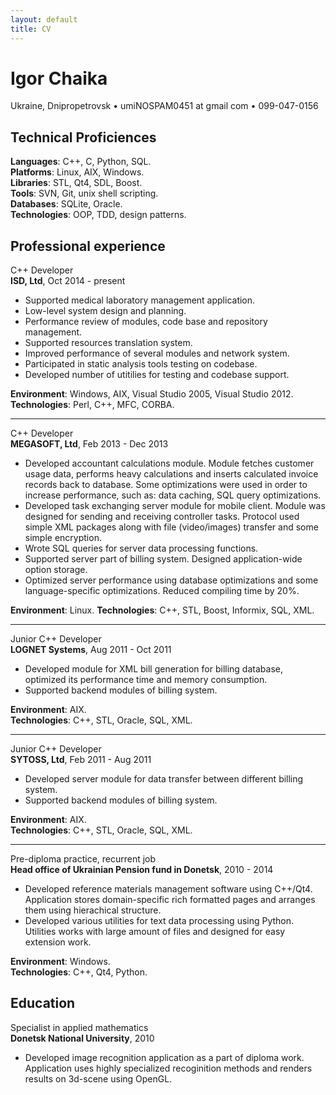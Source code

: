 ```yaml
---
layout: default
title: CV
---
```


# Igor Chaika

Ukraine, Dnipropetrovsk • umi<span class="NOSPAM">NOSPAM</span>0451 at gmail com • 099-047-0156

## Technical Proficiences

**Languages**: C++, C, Python, SQL.  
**Platforms**: Linux, AIX, Windows.  
**Libraries**: STL, Qt4, SDL, Boost.  
**Tools**: SVN, Git, unix shell scripting.  
**Databases**: SQLite, Oracle.  
**Technologies**: OOP, TDD, design patterns.  

## Professional experience

C++ Developer  
**ISD, Ltd**, Oct 2014 - present

* Supported medical laboratory management application.
* Low-level system design and planning.
* Performance review of modules, code base and repository management.
* Supported resources translation system.
* Improved performance of several modules and network system.
* Participated in static analysis tools testing on codebase.
* Developed number of utitilies for testing and codebase support.

**Environment**: Windows, AIX, Visual Studio 2005, Visual Studio 2012.  
**Technologies**: Perl, C++, MFC, CORBA.

----

C++ Developer  
**MEGASOFT, Ltd**, Feb 2013 - Dec 2013

* Developed accountant calculations module. Module fetches customer usage data, performs heavy calculations and inserts calculated invoice records back to database. Some optimizations were used in order to increase performance, such as: data caching, SQL query optimizations.
* Developed task exchanging server module for mobile client. Module was designed for sending and receiving controller tasks. Protocol used simple XML packages along with file (video/images) transfer and some simple encryption.
* Wrote SQL queries for server data processing functions.
* Supported server part of billing system. Designed application-wide option storage.
* Optimized server performance using database optimizations and some language-specific optimizations. Reduced compiling time by 20%.

**Environment**: Linux.
**Technologies**: C++, STL, Boost, Informix, SQL, XML.

----

Junior C++ Developer  
**LOGNET Systems**, Aug 2011 - Oct 2011

* Developed module for XML bill generation for billing database, optimized its performance time and memory consumption.
* Supported backend modules of billing system.

**Environment**: AIX.  
**Technologies**: C++, STL, Oracle, SQL, XML.

----

Junior C++ Developer  
**SYTOSS, Ltd**, Feb 2011 - Aug 2011

* Developed server module for data transfer between different billing system.
* Supported backend modules of billing system.

**Environment**: AIX.  
**Technologies**: C++, STL, Oracle, SQL, XML.

----

Pre-diploma practice, recurrent job  
**Head office of Ukrainian Pension fund in Donetsk**, 2010 - 2014

* Developed reference materials management software using C++/Qt4. Application stores domain-specific rich formatted pages and arranges them using hierachical structure.
* Developed various utilities for text data processing using Python. Utilities works with large amount of files and designed for easy extension work.

**Environment**: Windows.  
**Technologies**: C++, Qt4, Python.

## Education

Specialist in applied mathematics  
**Donetsk National University**, 2010

* Developed image recognition application as a part of diploma work. Application uses highly specialized recoginition methods and renders results on 3d-scene using OpenGL.
